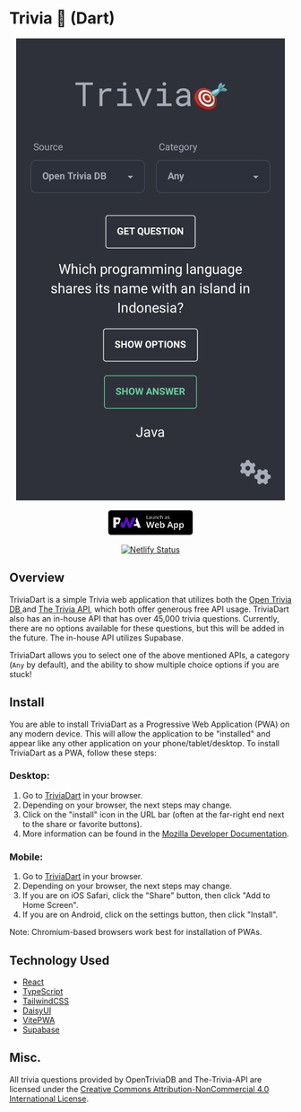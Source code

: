 # Trivia 🎯 (Dart)

<div align="center">

![trivia-dart-image](/src/assets/triviadart.webp)<br>

<a href="https://triviadart.com"><img src="public/pwa.svg" height="45"></a><br>

[![Netlify Status](https://api.netlify.com/api/v1/badges/6cb91f4b-93fe-4ac1-b7e0-417c39c7a2c4/deploy-status)](https://app.netlify.com/sites/triviadart/deploys)

</div>

## Overview

TriviaDart is a simple Trivia web application that utilizes both the [Open Trivia DB ](https://opentdb.com/) and [The Trivia API](https://the-trivia-api.com/), which both offer generous free API usage. TriviaDart also has an in-house API that has over 45,000 trivia questions. Currently, there are no options available for these questions, but this will be added in the future. The in-house API utilizes Supabase.

TriviaDart allows you to select one of the above mentioned APIs, a category (`Any` by default), and the ability to show multiple choice options if you are stuck!

## Install

You are able to install TriviaDart as a Progressive Web Application (PWA) on any modern device. This will allow the application to be "installed" and appear like any other application on your phone/tablet/desktop. To install TriviaDart as a PWA, follow these steps:

### Desktop:

1. Go to [TriviaDart](https://triviadart.com) in your browser.
2. Depending on your browser, the next steps may change.
3. Click on the "install" icon in the URL bar (often at the far-right end next to the share or favorite buttons).
4. More information can be found in the [Mozilla Developer Documentation](https://developer.mozilla.org/en-US/docs/Web/Progressive_web_apps/Guides/Making_PWAs_installable#installation_from_the_web).

### Mobile:

1. Go to [TriviaDart](https://triviadart.com) in your browser.
2. Depending on your browser, the next steps may change.
3. If you are on iOS Safari, click the "Share" button, then click "Add to Home Screen".
4. If you are on Android, click on the settings button, then click "Install".

Note: Chromium-based browsers work best for installation of PWAs.

## Technology Used

- [React](https://react.dev/)
- [TypeScript](https://www.typescriptlang.org/)
- [TailwindCSS](https://tailwindcss.com/)
- [DaisyUI](https://daisyui.com/)
- [VitePWA](https://github.com/vite-pwa/vite-plugin-pwa)
- [Supabase](https://supabase.com/)

## Misc.

All trivia questions provided by OpenTriviaDB and The-Trivia-API are licensed under the [Creative Commons Attribution-NonCommercial 4.0 International License](https://creativecommons.org/licenses/by-nc/4.0/).
